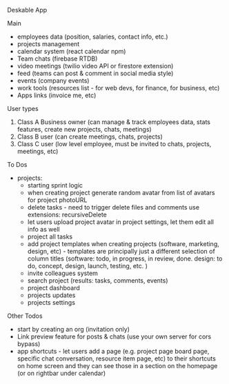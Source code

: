 Deskable App

Main
- employees data (position, salaries, contact info, etc.)
- projects management 
- calendar system (react calendar npm)
- Team chats (firebase RTDB)
- video meetings (twilio video API or firestore extension)
- feed (teams can post & comment in social media style)
- events (company events) 
- work tools (resources list - for web devs, for finance, for business, etc)
- Apps links (invoice me, etc)

User types
1. Class A Business owner (can manage & track employees data, stats features, create new projects, chats, meetings)
2. Class B user (can create meetings, chats, projects)
3. Class C user (low level employee, must be invited to chats, projects, meetings, etc)


To Dos
- projects:
  - starting sprint logic
  - when creating project generate random avatar from list of avatars for project photoURL
  - delete tasks - need to trigger delete files and comments use extensions: recursiveDelete
  - let users upload project avatar in project settings, let them edit all info as well
  - project all tasks
  - add project templates when creating projects (software, marketing, design, etc) - templates are principally just a different selection of column titles (software: todo, in progress, in review, done. design: to do, concept, design, launch, testing, etc. )
  - invite colleagues system
  - search project (results: tasks, comments, events)
  - project dashboard
  - projects updates
  - projects settings

Other Todos
- start by creating an org (invitation only)
- Link preview feature for posts & chats (use your own server for cors bypass)
- app shortcuts - let users add a page (e.g. project page board page, specific chat conversation, resource item page, etc) to their shortcuts on home screen and they can see those in a section on the homepage (or on rightbar under calendar)
